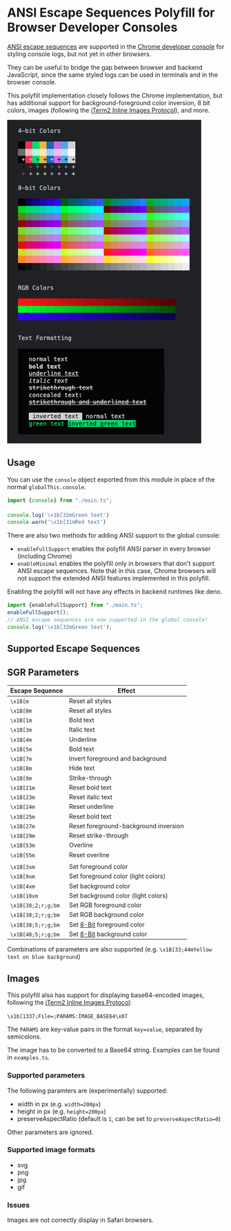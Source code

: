 # ANSI Escape Sequences Polyfill for Browser Developer Consoles

[ANSI escape sequences](https://en.wikipedia.org/wiki/ANSI_escape_code#SGR) are supported in the [Chrome developer console](https://developer.chrome.com/docs/devtools/console/format-style/#style-ansi) for styling console logs, but not yet in other browsers.

They can be useful to bridge the gap between browser and backend JavaScript, since the same styled logs can be used in terminals and in the browser console.

This polyfill implementation closely follows the Chrome implementation, but has additional support for background-foreground color inversion, 8 bit colors, images (following the [iTerm2 Inline Images Protocol](https://iterm2.com/documentation-images.html)), and more.

![](./example.png)

## Usage

You can use the `console` object exported from this module in place of the normal `globalThis.console`.

```typescript
import {console} from "./main.ts";

console.log('\x1b[32mGreen text')
console.warn('\x1b[31mRed text')
```

There are also two methods for adding ANSI support to the global console:
 * `enableFullSupport` enables the polyfill ANSI parser in every browser (including Chrome)
 * `enableMinimal` enables the polyfill only in browsers that don't support ANSI escape sequences. Note that in this case, Chrome browsers will not support the extended ANSI features implemented in this polyfill.

Enabling the polyfill will not have any effects in backend runtimes like deno.

```typescript
import {enableFullSupport} from "./main.ts";
enableFullSupport();
// ANSI escape sequences are now supported in the global console!
console.log('\x1b[32mGreen text'); 
```

## Supported Escape Sequences

## SGR Parameters

| Escape Sequence | Effect |
 ---------------- | ------ |
|`\x1B[m`         | Reset all styles |
|`\x1B[0m`         | Reset all styles |
|`\x1B[1m`         | Bold text |
|`\x1B[3m`         | Italic text |
|`\x1B[4m`         | Underline |
|`\x1B[5m`         | Bold text |
|`\x1B[7m`         | Invert foreground and background |
|`\x1B[8m`         | Hide text |
|`\x1B[9m`         | Strike-through |
|`\x1B[21m`        | Reset bold text |
|`\x1B[23m`        | Reset italic text |
|`\x1B[24m`        | Reset underline |
|`\x1B[25m`        | Reset bold text |
|`\x1B[27m`        | Reset foreground-background inversion |
|`\x1B[29m`        | Reset strike-through |
|`\x1B[53m`        | Overline |
|`\x1B[55m`        | Reset overline |
| | |
|`\x1B[3xm`        | Set foreground color |
|`\x1B[9xm`        | Set foreground color (light colors) |
|`\x1B[4xm`        | Set background color |
|`\x1B[10xm`       | Set background color (light colors) |
|`\x1B[38;2;r;g;bm` | Set RGB foreground color |
|`\x1B[38;2;r;g;bm` | Set RGB background color |
|`\x1B[38;5;r;g;bm` | Set [8-Bit](https://en.wikipedia.org/wiki/ANSI_escape_code#8-bit) foreground color |
|`\x1B[48;5;r;g;bm` | Set [8-Bit](https://en.wikipedia.org/wiki/ANSI_escape_code#8-bit) background color |

Combinations of parameters are also supported (e.g. `\x1B[33;44mYellow text on blue background`)

## Images

This polyfill also has support for displaying base64-encoded images, following the [iTerm2 Inline Images Protocol](https://iterm2.com/documentation-images.html):

`\x1b[1337;File=;PARAMS:IMAGE_BASE64\x07`

The `PARAMS` are key-value pairs in the format `key=value`, separated by semicolons.

The image has to be converted to a Base64 string.
Examples can be found in `examples.ts`.

### Supported parameters

The following paramters are (experimentally) supported:

 * width in px (e.g. `width=200px`)
 * height in px (e.g. `height=200px`)
 * preserveAspectRatio (default is `1`, can be set to `preserveAspectRatio=0`)

Other parameters are ignored.

### Supported image formats

 * svg
 * png
 * jpg
 * gif


### Issues

Images are not correctly display in Safari browsers.